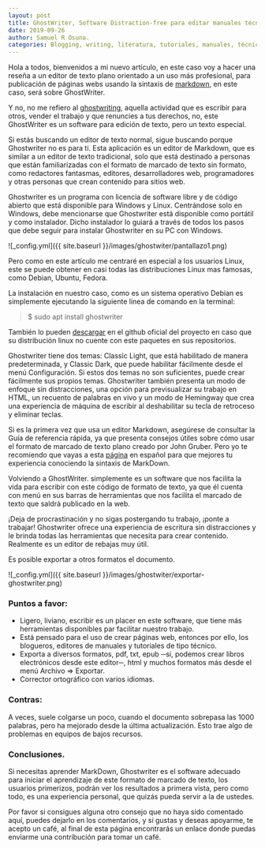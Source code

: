 ```yaml
---
layout: post
title: GhostWriter, Software Distraction-free para editar manuales técnicos y páginas webs con MarkDown.
date: 2019-09-26
author: Samuel R Osuna.
categories: Blogging, writing, literatura, tutoriales, manuales, técnicos, software, libre, foss, markdown, distraction-free, ghostwriter, gnu, html,
---
```


Hola a todos, bienvenidos a mi nuevo artículo, en este caso voy a hacer una reseña a un editor de texto plano orientado a un uso más profesional, para publicación de páginas webs usando la sintaxis de  [markdown](https://www.genbeta.com/guia-de-inicio/que-es-markdown-para-que-sirve-y-como-usarlo), en este caso, será sobre GhostWriter.

Y no, no me refiero al [ghostwriting](https://es.wikipedia.org/wiki/Escritor_fantasma), aquella actividad que es escribir para otros, vender el trabajo y que renuncies a tus derechos, no, este GhostWriter es un software para edición de texto, pero un texto especial.

Si estás buscando un editor de texto normal, sigue buscando porque Ghostwriter no es para ti. Esta aplicación es un editor de Markdown, que es similar a un editor de texto tradicional, solo que está destinado a personas que están familiarizadas con el formato de marcado de texto sin formato, como redactores fantasmas, editores, desarrolladores web, programadores y otras personas que crean contenido para sitios web.

Ghostwriter es un programa con licencia de software libre y de código abierto que está disponible para Windows y Linux. Centrándose solo en Windows, debe mencionarse que Ghostwriter está disponible como portátil y como instalador. Dicho instalador lo guiará a través de todos los pasos que debe seguir para instalar Ghostwriter en su PC con Windows.


  ![_config.yml]({{ site.baseurl }}/images/ghostwiter/pantallazo1.png)


Pero como en este artículo me centraré en especial a los usuarios Linux, este se puede obtener en casi todas las distribuciones Linux mas famosas, como Debian, Ubuntu, Fedora.

La instalación en nuestro caso, como es un sistema operativo Debian es simplemente ejecutando la siguiente linea de comando en la terminal:

>$ sudo apt install ghostwriter


También lo pueden [descargar](https://wereturtle.github.io/ghostwriter/) en el github oficial del proyecto en caso que su distribución linux no cuente con este paquetes en sus repositorios. 

Ghostwriter tiene dos temas: Classic Light, que está habilitado de manera predeterminada, y Classic Dark, que puede habilitar fácilmente desde el menú Configuración. Si estos dos temas no son suficientes, puede crear fácilmente sus propios temas. Ghostwriter también presenta un modo de enfoque sin distracciones, una opción para previsualizar su trabajo en HTML, un recuento de palabras en vivo y un modo de Hemingway que crea una experiencia de máquina de escribir al deshabilitar su tecla de retroceso y eliminar teclas.


Si es la primera vez que usa un editor Markdown, asegúrese de consultar la Guía de referencia rápida, ya que presenta consejos útiles sobre cómo usar el formato de marcado de texto plano creado por John Gruber. Pero yo te recomiendo que vayas a esta [página](https://joedicastro.com/pages/markdown.html) en español para que mejores tu experiencia conociendo la sintaxis de MarkDown.

Volviendo a GhostWriter. simplemente es un software que nos facilita la vida para escribir con este código de formato de texto, ya que él cuenta con menú en sus barras de herramientas que nos facilita el marcado de texto que saldrá publicado en la web.

¡Deja de procrastinación y no sigas postergando tu trabajo, ¡ponte a trabajar! Ghostwriter ofrece una experiencia de escritura sin distracciones y le brinda todas las herramientas que necesita para crear contenido. Realmente es un editor de rebajas muy útil.

Es posible exportar a otros formatos el documento.


  ![_config.yml]({{ site.baseurl }}/images/ghostwiter/exportar-ghostwriter.png)

### Puntos a favor:
* Ligero, liviano, escribir es un placer en este software, que tiene más herramientas disponibles par facilitar nuestro trabajo.
* Está pensado para el uso de crear páginas web, entonces por ello, los blogueros, editores de manuales y tutoriales de tipo técnico.
* Exporta a diversos formatos, pdf, txt, epub ─si, podemos crear libros electrónicos desde este editor─, html y muchos formatos más desde el menú Archivo => Exportar.
* Corrector ortográfico con varios idiomas.

### Contras:
A veces, suele colgarse un poco, cuando el documento sobrepasa las 1000 palabras, pero ha mejorado desde la última actualización. Esto trae algo de problemas en equipos de bajos recursos.

### Conclusiones.
Si necesitas aprender MarkDown, Ghostwriter es el software adecuado para iniciar el aprendizaje de este formato de marcado de texto, los usuarios primerizos, podrán ver los resultados a primera vista, pero como todo, es una experiencia personal, que quizás pueda servir a la de ustedes.

Por favor si consigues alguna otro consejo que no haya sido comentado aquí, puedes dejarlo en los comentarios, y si gustas y deseas apoyarme, te acepto un café, al final de esta página encontrarás un enlace donde puedas enviarme una contribución para tomar un café.
